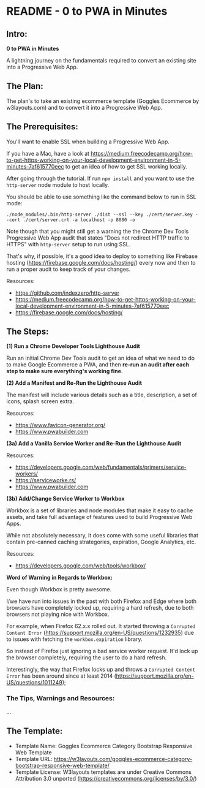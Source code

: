 # README - 0 to PWA in Minutes

## Intro:

**0 to PWA in Minutes**

A lightning journey on the fundamentals required to convert an existing site into a Progressive Web App.


## The Plan:

The plan's to take an existing ecommerce template (Goggles Ecommerce by w3layouts.com) and to convert it into a Progressive Web App.


## The Prerequisites:

You'll want to enable SSL when building a Progressive Web App.

If you have a Mac, have a look at https://medium.freecodecamp.org/how-to-get-https-working-on-your-local-development-environment-in-5-minutes-7af615770eec to get an idea of how to get SSL working locally.

After going through the tutorial. If run `npm install` and you want to use the `http-server` node module to host locally.

You should be able to use something like the command below to run in SSL mode:

`./node_modules/.bin/http-server ./dist --ssl --key ./cert/server.key --cert ./cert/server.crt -a localhost -p 8080 -o`

Note though that you might still get a warning the the Chrome Dev Tools Progressive Web App audit that states "Does not redirect HTTP traffic to HTTPS" with `http-server` setup to run using SSL.

That's why, if possible, it's a good idea to deploy to something like Firebase hosting (https://firebase.google.com/docs/hosting/) every now and then to run a proper audit to keep track of your changes.

Resources:
- https://github.com/indexzero/http-server
- https://medium.freecodecamp.org/how-to-get-https-working-on-your-local-development-environment-in-5-minutes-7af615770eec
- https://firebase.google.com/docs/hosting/


## The Steps:

**(1) Run a Chrome Developer Tools Lighthouse Audit**

Run an initial Chrome Dev Tools audit to get an idea of what we need to do to make Google Ecommerce a PWA, and then **re-run an audit after each step to make sure everything's working fine**.


**(2) Add a Manifest and Re-Run the Lighthouse Audit**

The manifest will include various details such as a title, description, a set of icons, splash screen extra.

Resources:
- https://www.favicon-generator.org/
- https://www.pwabuilder.com


**(3a) Add a Vanilla Service Worker and Re-Run the Lighthouse Audit**

Resources:
- https://developers.google.com/web/fundamentals/primers/service-workers/
- https://serviceworke.rs/
- https://www.pwabuilder.com


**(3b) Add/Change Service Worker to Workbox**

Workbox is a set of libraries and node modules that make it easy to cache assets, and take full advantage of features used to build Progressive Web Apps.

While not absolutely necessary, it does come with some useful libraries that contain pre-canned caching strategories, expiration, Google Analytics, etc.

Resources:
- https://developers.google.com/web/tools/workbox/


**Word of Warning in Regards to Workbox:**

Even though Workbox is pretty awesome.

I/we have run into issues in the past with both Firefox and Edge where both browsers have completely locked up, requiring a hard refresh, due to both browsers not playing nice with Workbox.

For example, when Firefox 62.x.x rolled out. It started throwing a `Corrupted Content Error` (https://support.mozilla.org/en-US/questions/1232935) due to issues with fetching the `workbox.expiration` library.

So instead of Firefox just ignoring a bad service worker request. It'd lock up the browser completely, requiring the user to do a hard refresh.

Interestingly, the way that Firefox locks up and throws a `Corrupted Content Error` has been around since at least 2014 (https://support.mozilla.org/en-US/questions/1011249);


### The Tips, Warnings and Resources:

...


## The Template:

- Template Name: Goggles Ecommerce Category Bootstrap Responsive Web Template
- Template URL: https://w3layouts.com/goggles-ecommerce-category-bootstrap-responsive-web-template/
- Template License: W3layouts templates are under Creative Commons Attribution 3.0 unported (https://creativecommons.org/licenses/by/3.0/)
